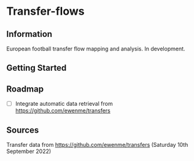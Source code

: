 # Transfer-flows

## Information

European football transfer flow mapping and analysis. In development.

## Getting Started 

## Roadmap

- [ ] Integrate automatic data retrieval from https://github.com/ewenme/transfers

## Sources

Transfer data from https://github.com/ewenme/transfers (Saturday 10th September 2022)